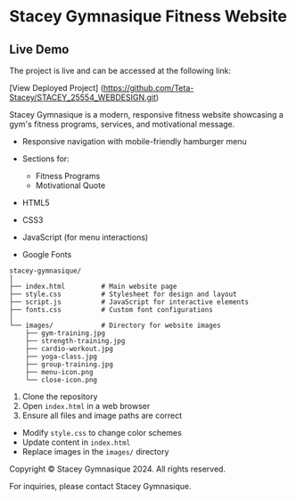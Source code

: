 # Stacey Gymnasique Fitness Website
## Live Demo
The project is live and can be accessed at the following link:

[View Deployed Project]
(https://github.com/Teta-Stacey/STACEY_25554_WEBDESIGN.git)

Stacey Gymnasique is a modern, responsive fitness website showcasing a gym's fitness programs, services, and motivational message.


- Responsive navigation with mobile-friendly hamburger menu
- Sections for:

  - Fitness Programs
  - Motivational Quote

- HTML5
- CSS3
- JavaScript (for menu interactions)
- Google Fonts


```
stacey-gymnasique/
│
├── index.html         # Main website page
├── style.css          # Stylesheet for design and layout
├── script.js          # JavaScript for interactive elements
├── fonts.css          # Custom font configurations
│
└── images/            # Directory for website images
    ├── gym-training.jpg
    ├── strength-training.jpg
    ├── cardio-workout.jpg
    ├── yoga-class.jpg
    ├── group-training.jpg
    ├── menu-icon.png
    └── close-icon.png
```


1. Clone the repository
2. Open `index.html` in a web browser
3. Ensure all files and image paths are correct


- Modify `style.css` to change color schemes
- Update content in `index.html`
- Replace images in the `images/` directory


Copyright © Stacey Gymnasique 2024. All rights reserved.


For inquiries, please contact Stacey Gymnasique.
